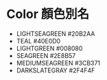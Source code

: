 Color 顏色別名
=======================
- LIGHTSEAGREEN #20B2AA
- TEAL #40E0D0
- LIGHTGREEN #008080
- SEAGREEN #2E8B57
- MEDIUMSEAGREEN #3CB371
- DARKSLATEGRAY #2F4F4F